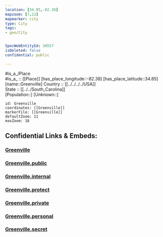 ```yaml
---
location: [34.85,-82.38] 
mapzoom: [7,12] 
mapmarker: city 
type: City
tags:
- geo/City


SpocWebEntityId: 30557
isDeleted: false
confidential: public

---
```

#is_a_/Place  
#is_a_ :: [[Place]] 
[has_place_longitude::-82.38] 
[has_place_latitude::34.85] 
[name::Greenville] 
Country :: [[../../../../USA]]  
State :: [[../../South_Carolina]]  
[Population::] 
[Unknown::] 


```leaflet
id: Greenville
coordinates: [[Greenville]] 
markerFile: [[Greenville]] 
defaultZoom: 11 
maxZoom: 18
```


## Confidential Links & Embeds: 

### [Greenville](/_Standards/Earth/Continent/America~North/USA/USA~Eastern/South_Carolina/counties~South_Carolina/Greenville,County/cities~Greenville/Greenville.md) 

### [Greenville.public](/_public/Earth/Continent/America~North/USA/USA~Eastern/South_Carolina/counties~South_Carolina/Greenville,County/cities~Greenville/Greenville.public.md) 

### [Greenville.internal](/_internal/Earth/Continent/America~North/USA/USA~Eastern/South_Carolina/counties~South_Carolina/Greenville,County/cities~Greenville/Greenville.internal.md) 

### [Greenville.protect](/_protect/Earth/Continent/America~North/USA/USA~Eastern/South_Carolina/counties~South_Carolina/Greenville,County/cities~Greenville/Greenville.protect.md) 

### [Greenville.private](/_private/Earth/Continent/America~North/USA/USA~Eastern/South_Carolina/counties~South_Carolina/Greenville,County/cities~Greenville/Greenville.private.md) 

### [Greenville.personal](/_personal/Earth/Continent/America~North/USA/USA~Eastern/South_Carolina/counties~South_Carolina/Greenville,County/cities~Greenville/Greenville.personal.md) 

### [Greenville.secret](/_secret/Earth/Continent/America~North/USA/USA~Eastern/South_Carolina/counties~South_Carolina/Greenville,County/cities~Greenville/Greenville.secret.md)

